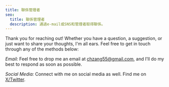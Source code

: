```yaml
---
title: 聯係管理者
seo:
  title: 聯係管理者
  description: 通過e-mail或SNS和管理者取得聯係。
---
```


Thank you for reaching out! Whether you have a question, a suggestion, or just want to share your thoughts, I'm all ears. Feel free to get in touch through any of the methods below:

_Email:_
Feel free to drop me an email at [chzang55@gmail.com](mailto:chzang55@gmail.com), and I'll do my best to respond as soon as possible.

_Social Media:_
Connect with me on social media as well. Find me on [X/Twitter](https://twitter.com/neko_0xFF).

